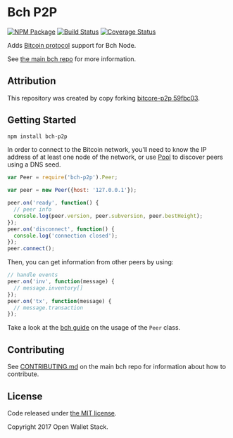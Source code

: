 Bch P2P
=======

[![NPM Package](https://img.shields.io/npm/v/bch-p2p.svg?style=flat-square)](https://www.npmjs.org/package/bch-p2p)
[![Build Status](https://img.shields.io/travis/owstack/bch-p2p.svg?branch=master&style=flat-square)](https://travis-ci.org/owstack/bch-p2p)
[![Coverage Status](https://img.shields.io/coveralls/owstack/bch-p2p.svg?style=flat-square)](https://coveralls.io/r/owstack/bch-p2p?branch=master)

Adds [Bitcoin protocol](https://en.bitcoin.it/wiki/Protocol_documentation) support for Bch Node.

See [the main bch repo](https://github.com/owstack/bch) for more information.

## Attribution

This repository was created by copy forking [bitcore-p2p 59fbc03](https://github.com/bitpay/bitcore-p2p/commit/59fbc037153725a9007264e1d63edeec24d222cd).

## Getting Started

```sh
npm install bch-p2p
```
In order to connect to the Bitcoin network, you'll need to know the IP address of at least one node of the network, or use [Pool](/docs/pool.md) to discover peers using a DNS seed.

```javascript
var Peer = require('bch-p2p').Peer;

var peer = new Peer({host: '127.0.0.1'});

peer.on('ready', function() {
  // peer info
  console.log(peer.version, peer.subversion, peer.bestHeight);
});
peer.on('disconnect', function() {
  console.log('connection closed');
});
peer.connect();
```

Then, you can get information from other peers by using:

```javascript
// handle events
peer.on('inv', function(message) {
  // message.inventory[]
});
peer.on('tx', function(message) {
  // message.transaction
});
```

Take a look at the [bch guide](http://bch.io/guide/peer.html) on the usage of the `Peer` class.

## Contributing

See [CONTRIBUTING.md](https://github.com/owstack/bch/blob/master/CONTRIBUTING.md) on the main bch repo for information about how to contribute.

## License

Code released under [the MIT license](https://github.com/owstack/bch/blob/master/LICENSE).

Copyright 2017 Open Wallet Stack.
